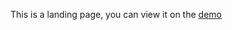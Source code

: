 This is a landing page, you can view it on the [demo](https://nehemiembg.github.io/emerys-landing-page/)
